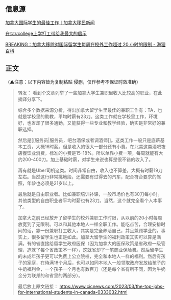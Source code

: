 
## 信息源

[加拿大国际学生的最佳工作丨加拿大移民新闻](https://www.cicnews.com/2023/03/the-top-jobs-for-international-students-in-canada-0333032.html#gs.rxtiht)

[在🇨🇦college上学打工带给我最大的启示](http://xhslink.com/6mEl5n)

[BREAKING：加拿大移除对国际留学生每周在校外工作超过 20 小时的限制 - 海狸百科](https://www.hailibk.com/news/breakingnews1007/)

## 正文

（⚠️注意：以下内容皆为复制粘贴 侵删，仅作参考不保证时效准确）


> 转发：
> 看到个文章列举了一些加拿大学生兼职里收入比较高的职业，在此摘译分享下。
> 
> 综合多个数据来源分析，得出加拿大留学生里最佳的兼职工作有：TA，也就是学校里的助教，平均时薪有23刀。这类工作就在学校里工作，环境好，也省却了很多通勤，又能获得一些专业和教学经验，确实是非常好的兼职选择。
> 
> 然后是[[服务员|服务员，吧台酒保或者调酒师]]。这类工作一般只是底薪基本工资，大概16时薪。但是收入的很大一部分还有小费。在北美这类酒吧夜店餐饮业消费，标准的小费是15-18%。所以单靠小费一项，每周就能有大约200-400刀。加上基础时薪，对学生来说也算是很不错的收入了。
> 
> 再有就是Uber司机这类。时间非常自由，收入也不算差，大概有时薪19刀左右。当然这行非常挑地段，还需要有过得去的汽车，配合符合要求的驾照，年龄也必须是21岁以上。
> 
> 最后就是自由职业者。比如兼职培训补课，一般市场价也有30刀每小时。其他类型的自由职业者平均时薪也有23刀。当然，这个就完全看个人本事了。
> 
> 加拿大之前已经放开了留学生的校外兼职工作时限，从以前的20小时每周放宽到了无限制。可以和其他本地人一样全职工作。能吃点苦，合理安排时间的话，靠一份兼职打工收入，其实是完全养活自己，并且兼顾学业的。事实上，很多留学生也正是如此。加拿大留学生的福利政策其实可以算是满满。有的省直接给留学生政府医保（因为加拿大的医保政策是省政府一级管理，造就了每个省政策不一样），这就省却了一笔商业保险费。然后留学生的未成年孩子更可以免费上公立院校，完全和本地人一样的福利。然后有孩子的家庭，在待满18个月后，也可以如同本地人一般领取政府发放给孩子的牛奶福利金，一个孩子一个月也有数百刀（还是每个省有所不同，因为牛奶金分为联邦的和省里的两部分）。
> 
> 最后放上原文链接： https://www.cicnews.com/2023/03/the-top-jobs-for-international-students-in-canada-0333032.html

